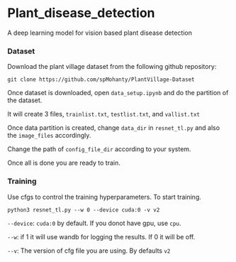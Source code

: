 # Plant_disease_detection
A deep learning model for vision based plant disease detection

### Dataset
Download the plant village dataset from the following github repository:
```
git clone https://github.com/spMohanty/PlantVillage-Dataset
```
Once dataset is downloaded, open `data_setup.ipynb` and do the partition of the dataset. 

It will create 3 files, `trainlist.txt`, `testlist.txt`, and `vallist.txt`

Once data partition is created, change `data_dir` in `resnet_tl.py` and also the `image_files` accordingly.

Change the path of `config_file_dir` according to your system.

Once all is done you are ready to train.

### Training 

Use cfgs to control the training hyperparameters.
To start training.
```
python3 resnet_tl.py --w 0 --device cuda:0 -v v2
```
`--device`: `cuda:0` by default. If you donot have gpu, use `cpu`.

`--w`: if 1 it will use wandb for logging the results. If 0 it will be off.

`--v`: The version of cfg file you are using. By defaults `v2`



